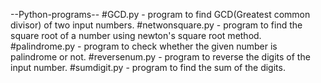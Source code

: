 --Python-programs-- 
#GCD.py - program to find GCD(Greatest common divisor) of two input numbers.
#netwonsquare.py - program to find the square root of a number using newton's square root method.
#palindrome.py - program to check whether the given number is palindrome or not.
#reversenum.py - program to reverse the digits of the input number.
#sumdigit.py - program to find the sum of the digits.

